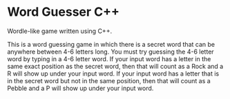 # Word Guesser C++
Wordle-like game written using C++.

This is a word guessing game in which there is a secret word that can be anywhere between 4-6 letters long. You must try guessing the 4-6 letter word by typing in a 4-6 letter word. If your input word has a letter in the same exact position as the secret word, then that will count as a Rock and a R will show up under your input word. If your input word has a letter that is in the secret word but not in the same position, then that will count as a Pebble and a P will show up under your input word.
